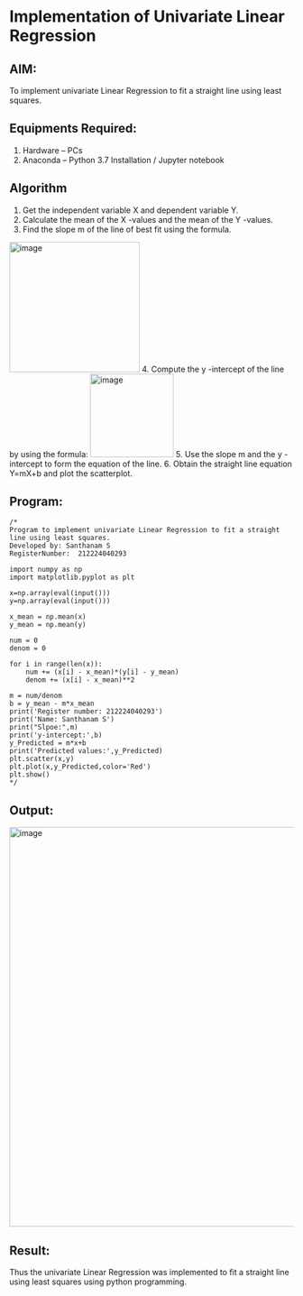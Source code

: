 # Implementation of Univariate Linear Regression
## AIM:
To implement univariate Linear Regression to fit a straight line using least squares.

## Equipments Required:
1. Hardware – PCs
2. Anaconda – Python 3.7 Installation / Jupyter notebook

## Algorithm
1. Get the independent variable X and dependent variable Y.
2. Calculate the mean of the X -values and the mean of the Y -values.
3. Find the slope m of the line of best fit using the formula. 
<img width="231" alt="image" src="https://user-images.githubusercontent.com/93026020/192078527-b3b5ee3e-992f-46c4-865b-3b7ce4ac54ad.png">
4. Compute the y -intercept of the line by using the formula:
<img width="148" alt="image" src="https://user-images.githubusercontent.com/93026020/192078545-79d70b90-7e9d-4b85-9f8b-9d7548a4c5a4.png">
5. Use the slope m and the y -intercept to form the equation of the line.
6. Obtain the straight line equation Y=mX+b and plot the scatterplot.

## Program:
```
/*
Program to implement univariate Linear Regression to fit a straight line using least squares.
Developed by: Santhanam S
RegisterNumber:  212224040293

import numpy as np
import matplotlib.pyplot as plt

x=np.array(eval(input()))
y=np.array(eval(input()))

x_mean = np.mean(x)
y_mean = np.mean(y)

num = 0
denom = 0

for i in range(len(x)):
    num += (x[i] - x_mean)*(y[i] - y_mean)
    denom += (x[i] - x_mean)**2

m = num/denom
b = y_mean - m*x_mean
print('Register number: 212224040293')
print('Name: Santhanam S')
print("Slpoe:",m)
print('y-intercept:',b)
y_Predicted = m*x+b
print('Predicted values:',y_Predicted)
plt.scatter(x,y)
plt.plot(x,y_Predicted,color='Red')
plt.show()
*/
```

## Output:
<img width="991" height="709" alt="image" src="https://github.com/user-attachments/assets/659ba25d-7038-43c2-8ad4-f19b290258fa" />



## Result:
Thus the univariate Linear Regression was implemented to fit a straight line using least squares using python programming.
